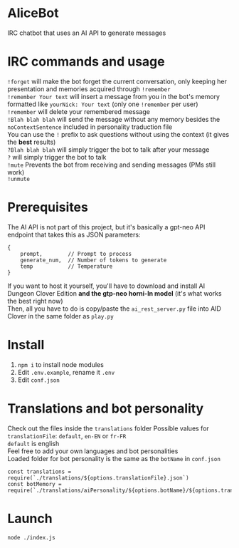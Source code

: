 # AliceBot

IRC chatbot that uses an AI API to generate messages

# IRC commands and usage

`!forget` will make the bot forget the current conversation, only keeping her presentation and memories acquired
through `!remember`  
`!remember Your text` will insert a message from you in the bot's memory formatted like `yourNick: Your text` (only
one `!remember` per user)  
`!remember` will delete your remembered message  
`!Blah blah blah` will send the message without any memory besides the `noContextSentence` included in personality
traduction file  
You can use the `!` prefix to ask questions without using the context (it gives the **best** results)  
`?Blah blah blah` will simply trigger the bot to talk after your message  
`?` will simply trigger the bot to talk  
`!mute` Prevents the bot from receiving and sending messages (PMs still work)  
`!unmute`

# Prerequisites

The AI API is not part of this project, but it's basically a gpt-neo API endpoint that takes this as JSON parameters:

```
{
    prompt,        // Prompt to process
    generate_num,  // Number of tokens to generate
    temp           // Temperature
}
```

If you want to host it yourself, you'll have to download and install AI Dungeon Clover Edition **and the gtp-neo horni-ln model** (it's what works the best right now)  
Then, all you have to do is copy/paste the `ai_rest_server.py` file into AID Clover in the same folder as `play.py`

# Install

1. `npm i` to install node modules
2. Edit `.env.example`, rename it `.env`
3. Edit `conf.json`

# Translations and bot personality

Check out the files inside the `translations` folder Possible values for `translationFile`: `default`, `en-EN`
or `fr-FR`  
`default` is english  
Feel free to add your own languages and bot personalities  
Loaded folder for bot personality is the same as the `botName` in `conf.json`

```
const translations = require(`./translations/${options.translationFile}.json`)
const botMemory = require(`./translations/aiPersonality/${options.botName}/${options.translationFile}.json`)
```

# Launch

`node ./index.js`
